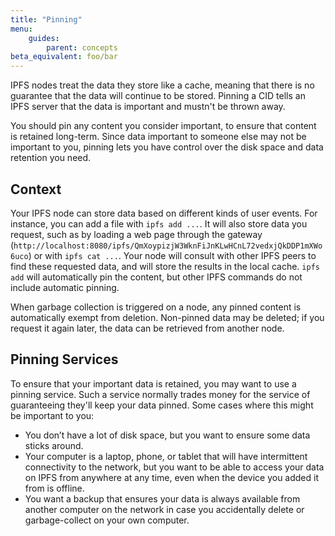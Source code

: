 ```yaml
---
title: "Pinning"
menu:
    guides:
        parent: concepts
beta_equivalent: foo/bar
---
```


IPFS nodes treat the data they store like a cache, meaning that there is no guarantee that the data will continue to be stored. Pinning a CID tells an IPFS server that the data is important and mustn't be thrown away.

You should pin any content you consider important, to ensure that content is retained long-term. Since data important to someone else may not be important to you, pinning lets you have control over the disk space and data retention you need.

## Context

Your IPFS node can store data based on different kinds of user events.  For instance, you can add a file with `ipfs add ...`. It will also store data you request, such as by loading a web page through the gateway (`http://localhost:8080/ipfs/QmXoypizjW3WknFiJnKLwHCnL72vedxjQkDDP1mXWo6uco`) or with `ipfs cat ...`. Your node will consult with other IPFS peers to find these requested data, and will store the results in the local cache. `ipfs add` will automatically pin the content, but other IPFS commands do not include automatic pinning.

When garbage collection is triggered on a node, any pinned content is automatically exempt from deletion. Non-pinned data may be deleted; if you request it again later, the data can be retrieved from another node.

## Pinning Services

To ensure that your important data is retained, you may want to use a pinning service. Such a service normally trades money for the service of guaranteeing they'll keep your data pinned. Some cases where this might be important to you:

 * You don’t have a lot of disk space, but you want to ensure some data sticks around.
 * Your computer is a laptop, phone, or tablet that will have intermittent connectivity to the network, but you want to be able to access your data on IPFS from anywhere at any time, even when the device you added it from is offline.
 * You want a backup that ensures your data is always available from another computer on the network in case you accidentally delete or garbage-collect on your own computer.
